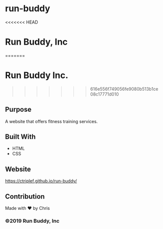 # run-buddy
<<<<<<< HEAD
# Run Buddy, Inc
=======
# Run Buddy Inc.
>>>>>>> 616e556f749056fe9080b513b1ce08c17771d010

## Purpose
A website that offers fitness training services.

## Built With
* HTML
* CSS

## Website
https://ctriplef.github.io/run-buddy/

## Contribution
Made with ❤️ by Chris

### ©️2019 Run Buddy, Inc 
